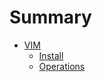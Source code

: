 # Summary

- [VIM](vim/readme.md)
  - [Install](vim/install.md)
  - [Operations](vim/operations.md)
